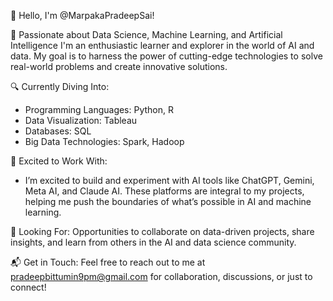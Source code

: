 👋 Hello, I'm @MarpakaPradeepSai!

🚀 Passionate about Data Science, Machine Learning, and Artificial Intelligence
I'm an enthusiastic learner and explorer in the world of AI and data. My goal is to harness the power of cutting-edge technologies to solve real-world problems and create innovative solutions.

🔍 Currently Diving Into:
- Programming Languages: Python, R
- Data Visualization: Tableau
- Databases: SQL
- Big Data Technologies: Spark, Hadoop

🤖 Excited to Work With:
- I’m excited to build and experiment with AI tools like ChatGPT, Gemini, Meta AI, and Claude AI. These platforms are integral to my projects, helping me push the boundaries of what’s possible in AI and machine learning.

🌟 Looking For:
Opportunities to collaborate on data-driven projects, share insights, and learn from others in the AI and data science community.

📬 Get in Touch:
Feel free to reach out to me at pradeepbittumin9pm@gmail.com for collaboration, discussions, or just to connect!

